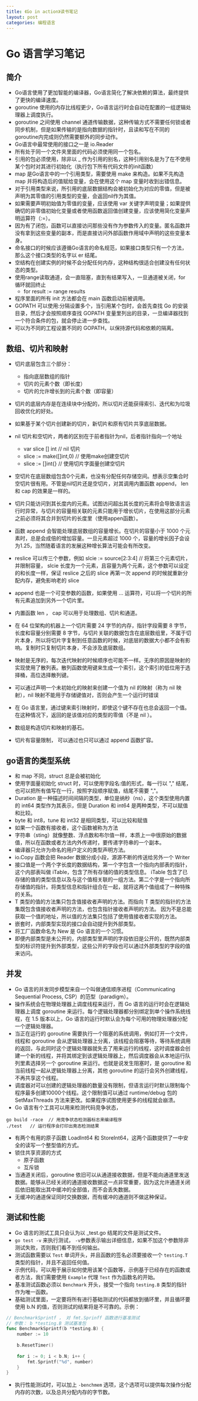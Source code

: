 ```yaml
---
title: 《Go in action》读书笔记
layout: post
categories: 编程语言
---
```


# Go 语言学习笔记 

## 简介

* Go语言使用了更加智能的编译器，Go语言简化了解决依赖的算法，最终提供了更快的编译速度。
* goroutine 使用的内存比线程更少，Go语言运行时会自动在配置的一组逻辑处理器上调度执行。
* goroutine 之间使用 channel 通道传输数据，这种传输方式不需要任何锁或者同步机制，但是如果传输的是指向数据的指针时，且读和写在不同的goroutine内完成则仍然需要额外的同步动作。
*  Go语言中最常使用的接口之一是 io.Reader
*  所有处于同一个文件夹里面的代码必须使用同一个包名。
*  引用的包必须使用，除非以 _ 作为引用的别名，这种引用别名是为了在不使用某个包时对其进行初始化（执行包下所有代码文件的init函数）
*  map 是Go语言中的一个引用类型，需要使用 make 来构造。如果不先构造 map 并将构造后的值赋给变量，会在使用这个 map 变量时收到出错信息。
*  对于引用类型来说，所引用的底层数据结构会被初始化为对应的零值，但是被声明为其零值的引用类型的变量，会返回nil作为其值。
*  如果需要声明初始值为零值的变量，应该使用 var 关键字声明变量；如果提供确切的非零值初始化变量或者使用函数返回值创建变量，应该使用简化变量声明运算符（:=）。
*  因为有了闭包，函数可以直接访问那些没有作为参数传入的变量。匿名函数并没有拿到这些变量的副本，而是直接访问外部函数作用域中声明的这些变量本身。
*  命名接口的时候应该遵循Go语言的命名规范，如果接口类型只有一个方法，那么这个接口类型的名字以 er 结尾。
*  空结构在创建实例的时候不会分配任何内存，这种结构很适合创建没有任何状态的类型。
*  使用range读取通道，会一直阻塞，直到有结果写入，一旦通道被关闭，for 循环就回终止
    *  for result := range results 
* 程序里面的所有 init 方法都会在 main 函数启动前被调用。
* GOPATH 可以使用:分隔设置多个，当引用某个包时，会首先查找 Go 的安装目录，然后才会按照顺序查找 GOPATH 变量里列出的目录，一旦编译器找到一个符合条件的包，就会停止进一步查找。
* 可以为不同的工程设置不同的 GOPATH，以保持源代码和依赖的隔离。


## 数组、切片和映射

* 切片底层包含三个部分：
    * 指向底层数组的指针
    * 切片的元素个数（即长度）
    * 切片的允许增长到的元素个数（即容量）
* 切片的底层内存是在连续块中分配的，所以切片还能获得索引、迭代和为垃圾回收优化的好处。
* 如果基于某个切片创建新的切片，新切片和原有切片共享底层数据。
* nil 切片和空切片，两者的区别在于前者指针为nil，后者指针指向一个地址
    * var slice [] int // nil 切片
    * slice := make([]int,0) // 使用make创建空切片
    * slice := []int{} // 使用切片字面量创建空切片
* 空切片在底层数组包含0个元素，也没有分配任何存储空间。想表示空集合时空切片很有用。不管是nil切片还是空切片，对其调用内置函数 append， len 和 cap 的效果是一样的。
* 切片只能访问到其长度内的元素。试图访问超出其长度的元素将会导致语言运行时异常，与切片的容量相关联的元素只能用于增长切片，在使用这部分元素之前必须将其合并到切片的长度里（使用appen函数）。

* 函数 append 会智能处理底层数组的容量增长。在切片的容量小于 1000 个元素时，总是会成倍的增加容量。一旦元素超过 1000 个，容量的增长因子会设为1.25，当然随着语言的发展这种增长算法可能会有所改变。
* reslice 可以传三个参数，例如 slcie := source[2:3:4] // 将第三个元素切片，并限制容量， slcie 长度为一个元素，且容量为两个元素，这个参数可以设定的和长度一样，保证 reslice 之后的 slice 再第一次 append 的时候就重新分配内存，避免影响老的 slice
* append 也是一个可变参数的函数，如果使用 ... 运算符，可以将一个切片的所有元素追加到另外一个切片里。
* 内置函数 len ， cap 可以用于处理数组、切片和通道。
* 在 64 位架构的机器上一个切片需要 24 字节的内存，指针字段需要 8 字节，长度和容量分别需要 8 字节，与切片关联的数据包含在底层数组里，不属于切片本身，所以将切片字复制到任意函数的时候，对底层的数据大小都不会有影响。复制时只复制切片本身，不会涉及底层数组。
* 映射是无序的，每次迭代映射的时候顺序也可能不一样。无序的原因是映射的实现使用了散列表。散列函数使用键来生成一个索引，这个索引的低位用于选择桶，高位选择散列键。
* 可以通过声明一个未初始化的映射来创建一个值为 nil 的映射（称为 nil 映射），nil 映射不能用于存储键值对，否则会产生一个运行时错误
* 在 Go 语言里，通过键来索引映射时，即使这个键不存在也总会返回一个值。在这种情况下，返回的是该值对应的类型的零值（不是 nil ）。
* 数组是构造切片和映射的基石。
* 切片有容量限制， 可以通过也只可以通过 append 函数扩容。


## go语言的类型系统

* 和 map 不同，struct 总是会被初始化
* 使用字面量初始化 struct 时，可以使用字段名:值的形式，每一行以 "," 结尾，也可以把所有值写在一行，按照字段顺序赋值，结尾不需要 ","。 
* Duration 是一种描述时间间隔的类型，单位是纳秒（ns），这个类型使用内置的 int64 类型作为其表示，但是 Duration 和 int64 是两种类型，不可以赋值和比较。
* byte 和 int8，tune 和 int32 是相同类型，可以比较和赋值
* 如果一个函数有接收者，这个函数被称为方法
* 字符串（sting）就像整数、浮点数和布尔值一样，本质上一中很原始的数据值，所以在函数或者方法内外传递时，要传递字符串的一个副本。
* 编译器只允许为命名的用户定义的类型声明方法。
* io.Copy 函数会把 Reader 数据分成小段，源源不断的传送给另外一个 Writer
* 接口值是一个两个字长度的数据结构，第一个字包含一个指向内部表的指针，这个内部表叫做 iTable，包含了所有存储的值的类型信息。 iTable 包含了已存储的值的类型信息以及与这个值相关联的一组方法。第二个字是一个指向所存储值的指针。将类型信息和指针组合在一起，就将这两个值组成了一种特殊的关系。
* T 类型的值的方法集只包含值接收者声明的方法。而指向 T 类型的指针的方法集既包含值接收者声明的方法，也包含指针接收者声明的方法。 因为不是总能获取一个值的地址，所以值的方法集只包括了使用值接收者实现的方法。
* 嵌套时，内部类型实现的接口会自动提升到外部类型。
* 将工厂函数命名为 New 是 Go 语言的一个习惯。
* 即便内部类型是未公开的，内部类型里声明的字段依旧是公开的，既然内部类型的标识符提升到外部类型，这些公开的字段也可以通过外部类型的字段的值来访问。

## 并发

* Go 语言的并发同步模型来自一个叫做通信顺序进程（Communicating Sequential Process, CSP）的范型（paradigm）。
* 操作系统会在物理处理器上调度线程来运行，而 Go 语言的运行时会在逻辑处理器上调度 goroutine 来运行。每个逻辑处理器都分别绑定到单个操作系统线程，在 1.5 版本以上，Go 语言的运行时默认会为每个可用的物理处理器分配一个逻辑处理器。
* 当正在运行的 goroutine 需要执行一个阻塞的系统调用，例如打开一个文件，线程和 goroutine 会从逻辑处理器上分离，该线程会阻塞等待，等待系统调用的返回，与此同时这个逻辑处理器就失去了用来运行的线程，这时调度器会创建一个新的线程，并将其绑定到该逻辑处理器上，然后调度器会从本地运行队列里素选择另一个 goroutine 来运行。也就是说发生阻塞时，是 goroutine 和当前线程一起从逻辑处理器上分离，其他 goroutine 的运行会另外创建线程，不再共享这个线程。
* 调度器对可以创建的逻辑处理器的数量没有限制，但语言运行时默认限制每个程序最多创建10000个线程。这个限制值可以通过 runtime/debug 包的 SetMaxThreads 方法来更改。如果程序试图使用更多的线程就会崩溃。
* Go 语言有个工具可以用来检测代码竞争状态， 

```
go build -race  // 用竞争状态检测器标志来编译程序
./test   // 运行程序会打印出竟态检测结果
```

* 有两个有用的原子函数 LoadInt64 和 StoreInt64，这两个函数提供了一中安全的读写一个整型值的方式。
* 锁住共享资源的方式
    * 原子函数
    * 互斥锁
* 当通道关闭后，goroutine 依旧可以从通道接收数据，但是不能向通道里发送数据。能够从已经关闭的通道接收数据这一点非常重要，因为这允许通道关闭后依旧能取出其中缓冲的全部值，而不会丢失数据。
* 无缓冲的通道保证同时交换数据，而有缓冲的通道则不做这种保证。 

## 测试和性能

* Go 语言的测试工具只会认为以 _test.go 结尾的文件是测试文件。
* `go test -v` 来执行测试， `-v`参数表示输出详细信息，如果不加这个参数除非测试失败，否则我们看不到任何输出。
* 测试函数需要以 `Test` 单词开头，并且函数的签名必须要接收一个 `testing.T` 类型的指针，并且不返回任何值。
* 示例代码，可以用于展示如何使用该某个函数等，示例基于已经存在的函数或者方法，我们需要使用 `Example` 代理 `Test` 作为函数名的开始。
* 基准测试函数必须以 `Benchmark` 开头，接受一个指向 `testing.B` 类型的指针作为唯一函数。
* 基础测试里面，一定要将所有进行基础测试的代码都放到循环里，并且循环要使用 b.N 的值，否则测试的结果将是不可靠的。示例：

```go
// BenchmarkSprintf ， 对 fmt.Sprinff 函数进行基准测试
// 参数： b *testing.B 测试基准包
func BenchmarkSprintf(b *testing.B) {
    number := 10
    
    b.ResetTimer()
    
    for i := 0; i < b.N; i++ {
        fmt.Sprintf("%d", number)
    }
}
```

* 执行性能测试时，可以加上 `-benchmem` 选项，这个选项可以提供每次操作分配内存的次数，以及总共分配内存的字节数。